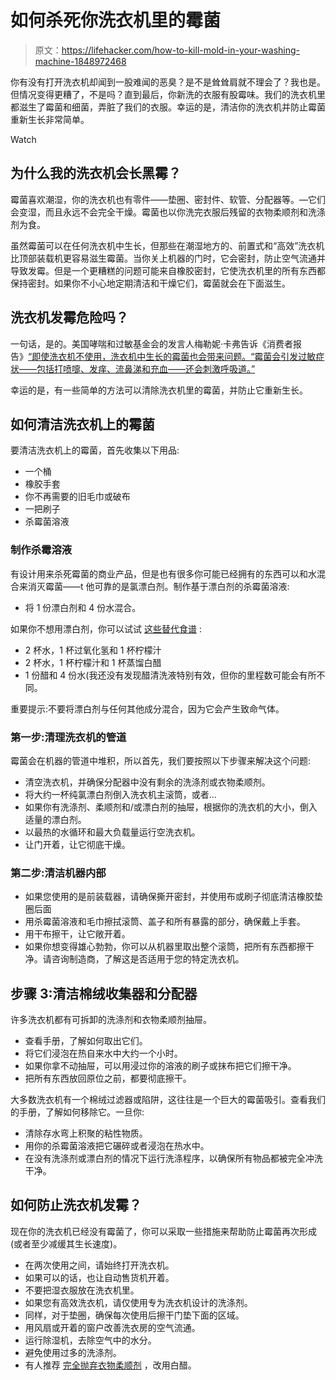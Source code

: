 # 如何杀死你洗衣机里的霉菌

> 原文：<https://lifehacker.com/how-to-kill-mold-in-your-washing-machine-1848972468>

你有没有打开洗衣机却闻到一股难闻的恶臭？是不是耸耸肩就不理会了？我也是。但情况变得更糟了，不是吗？直到最后，你新洗的衣服有股霉味。我们的洗衣机里都滋生了霉菌和细菌，弄脏了我们的衣服。幸运的是，清洁你的洗衣机并防止霉菌重新生长非常简单。

Watch

## **为什么我的洗衣机会长黑霉？**

霉菌喜欢潮湿，你的洗衣机也有零件——垫圈、密封件、软管、分配器等。—它们会变湿，而且永远不会完全干燥。霉菌也以你洗完衣服后残留的衣物柔顺剂和洗涤剂为食。

虽然霉菌可以在任何洗衣机中生长，但那些在潮湿地方的、前置式和“高效”洗衣机比顶部装载机更容易滋生霉菌。当你关上机器的门时，它会密封，防止空气流通并导致发霉。但是一个更糟糕的问题可能来自橡胶密封，它使洗衣机里的所有东西都保持密封。如果你不小心地定期清洁和干燥它们，霉菌就会在下面滋生。

## **洗衣机发霉危险吗？**

一句话，是的。美国哮喘和过敏基金会的发言人梅勒妮·卡弗告诉《消费者报告》[“即使洗衣机不使用，洗衣机中生长的霉菌也会带来问题。“霉菌会引发过敏症状——包括打喷嚏、发痒、流鼻涕和充血——还会刺激呼吸道。”](https://www.consumerreports.org/washing-machines/mold-in-your-washing-machine-the-mystery-and-the-menace/)

幸运的是，有一些简单的方法可以清除洗衣机里的霉菌，并防止它重新生长。

## **如何清洁洗衣机上的霉菌**

要清洁洗衣机上的霉菌，首先收集以下用品:

*   一个桶
*   橡胶手套
*   你不再需要的旧毛巾或破布
*   一把刷子
*   杀霉菌溶液

### **制作杀霉溶液**

有设计用来杀死霉菌的商业产品，但是也有很多你可能已经拥有的东西可以和水混合来消灭霉菌——t 他可靠的是氯漂白剂。制作基于漂白剂的杀霉菌溶液:

*   将 1 份漂白剂和 4 份水混合。

如果你不想用漂白剂，你可以试试 [这些替代食谱](https://www.puroclean.com/blog/tips-to-remove-mold-from-washing-machines/) :

*   2 杯水，1 杯过氧化氢和 1 杯柠檬汁
*   2 杯水，1 杯柠檬汁和 1 杯蒸馏白醋
*   1 份醋和 4 份水(我还没有发现醋清洗液特别有效，但你的里程数可能会有所不同。

重要提示:不要将漂白剂与任何其他成分混合，因为它会产生致命气体。

### 第一步:清理洗衣机的管道

霉菌会在机器的管道中堆积，所以首先，我们要按照以下步骤来解决这个问题:

*   清空洗衣机，并确保分配器中没有剩余的洗涤剂或衣物柔顺剂。
*   将大约一杯纯氯漂白剂倒入洗衣机主滚筒，或者...
*   如果你有洗涤剂、柔顺剂和/或漂白剂的抽屉，根据你的洗衣机的大小，倒入适量的漂白剂。
*   以最热的水循环和最大负载量运行空洗衣机。
*   让门开着，让它彻底干燥。

### 第二步:清洁机器内部

*   如果您使用的是前装载器，请确保撕开密封，并使用布或刷子彻底清洁橡胶垫圈后面
*   用杀霉菌溶液和毛巾擦拭滚筒、盖子和所有暴露的部分，确保戴上手套。
*   用干布擦干，让它敞开着。
*   如果你想变得雄心勃勃，你可以从机器里取出整个滚筒，把所有东西都擦干净。请咨询制造商，了解这是否适用于您的特定洗衣机。

## **步骤 3:清洁棉绒收集器和分配器**

许多洗衣机都有可拆卸的洗涤剂和衣物柔顺剂抽屉。

*   查看手册，了解如何取出它们。
*   将它们浸泡在热自来水中大约一个小时。
*   如果你拿不动抽屉，可以用浸过你的溶液的刷子或抹布把它们擦干净。
*   把所有东西放回原位之前，都要彻底擦干。

大多数洗衣机有一个棉绒过滤器或陷阱，这往往是一个巨大的霉菌吸引。查看我们的手册，了解如何移除它。一旦你:

*   清除存水弯上积聚的粘性物质。
*   用你的杀霉菌溶液把它碾碎或者浸泡在热水中。
*   在没有洗涤剂或漂白剂的情况下运行洗涤程序，以确保所有物品都被完全冲洗干净。

## 如何防止洗衣机发霉？

现在你的洗衣机已经没有霉菌了，你可以采取一些措施来帮助防止霉菌再次形成(或者至少减缓其生长速度)。

*   在两次使用之间，请始终打开洗衣机。
*   如果可以的话，也让自动售货机开着。
*   不要把湿衣服放在洗衣机里。
*   如果您有高效洗衣机，请仅使用专为洗衣机设计的洗涤剂。
*   同样，对于垫圈，确保每次使用后擦干门垫下面的区域。
*   用风扇或开着的窗户改善洗衣房的空气流通。
*   运行除湿机，去除空气中的水分。
*   避免使用过多的洗涤剂。
*   有人推荐 [完全抛弃衣物柔顺剂](https://lifehacker.com/fabric-softener-is-bullshit-1848628137) ，改用白醋。